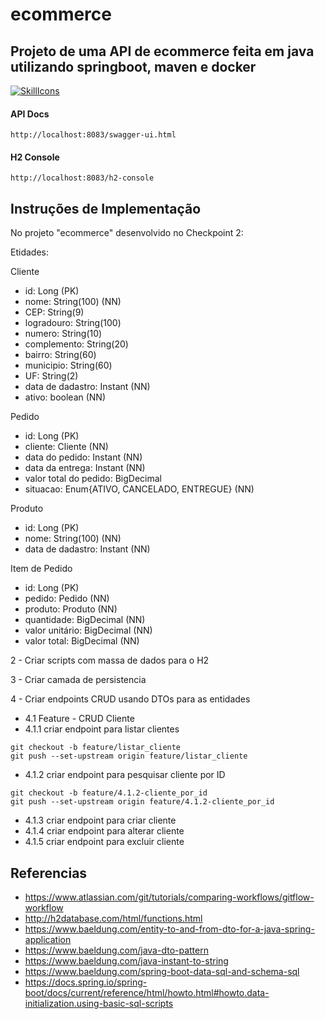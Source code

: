 # ecommerce

## Projeto de uma API de ecommerce feita em java utilizando springboot, maven e docker

[![SkillIcons](https://skillicons.dev/icons?i=java,spring,docker)](https://skillicons.dev)

#### API Docs

```
http://localhost:8083/swagger-ui.html
```

#### H2 Console

```
http://localhost:8083/h2-console
```

## Instruções de Implementação

No projeto "ecommerce" desenvolvido no Checkpoint 2:

Etidades:

Cliente

- id: Long (PK)
- nome: String(100) (NN)
- CEP: String(9)
- logradouro: String(100)
- numero: String(10)
- complemento: String(20)
- bairro: String(60)
- municipio: String(60)
- UF: String(2)
- data de dadastro: Instant (NN)
- ativo: boolean  (NN)

Pedido

- id: Long (PK)
- cliente: Cliente  (NN)
- data do pedido: Instant  (NN)
- data da entrega: Instant  (NN)
- valor total do pedido: BigDecimal
- situacao: Enum{ATIVO, CANCELADO, ENTREGUE} (NN)

Produto

- id: Long (PK)
- nome: String(100) (NN)
- data de dadastro: Instant (NN)

Item de Pedido

- id: Long (PK)
- pedido: Pedido (NN)
- produto: Produto (NN)
- quantidade: BigDecimal (NN)
- valor unitário: BigDecimal (NN)
- valor total: BigDecimal (NN)

2 - Criar scripts com massa de dados para o H2

3 - Criar camada de persistencia

4 - Criar endpoints CRUD usando DTOs para as entidades

- 4.1 Feature - CRUD Cliente
- 4.1.1 criar endpoint para listar clientes
```
git checkout -b feature/listar_cliente
git push --set-upstream origin feature/listar_cliente
```
- 4.1.2 criar endpoint para pesquisar cliente por ID
```
git checkout -b feature/4.1.2-cliente_por_id
git push --set-upstream origin feature/4.1.2-cliente_por_id
```
- 4.1.3 criar endpoint para criar cliente
- 4.1.4 criar endpoint para alterar cliente
- 4.1.5 criar endpoint para excluir cliente

## Referencias

- https://www.atlassian.com/git/tutorials/comparing-workflows/gitflow-workflow
- http://h2database.com/html/functions.html
- https://www.baeldung.com/entity-to-and-from-dto-for-a-java-spring-application
- https://www.baeldung.com/java-dto-pattern
- https://www.baeldung.com/java-instant-to-string
- https://www.baeldung.com/spring-boot-data-sql-and-schema-sql
- https://docs.spring.io/spring-boot/docs/current/reference/html/howto.html#howto.data-initialization.using-basic-sql-scripts
